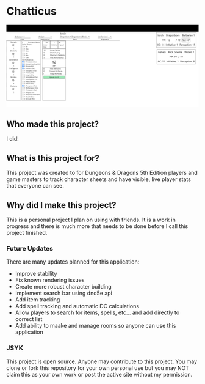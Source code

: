 # Chatticus
![Overview](dnd-session-helper.png)

## Who made this project?

I did!

## What is this project for?
This project was created to for Dungeons & Dragons 5th Edition players and game masters to track character sheets and have visible, live player stats that everyone can see.

## Why did I make this project?

This is a personal project I plan on using with friends. It is a work in progress and there is much more that needs to be done before I call this project finished.

### Future Updates

There are many updates planned for this application:
* Improve stability
* Fix known rendering issues
* Create more robust character building
* Implement search bar using dnd5e api
* Add item tracking
* Add spell tracking and automatic DC calculations
* Allow players to search for items, spells, etc... and add directly to correct list
* Add ability to maake and manage rooms so anyone can use this application

### JSYK

This project is open source. Anyone may contribute to this project. You may clone or fork this repository for your own personal use but you may NOT claim this as your own work or post the active site without my permission.